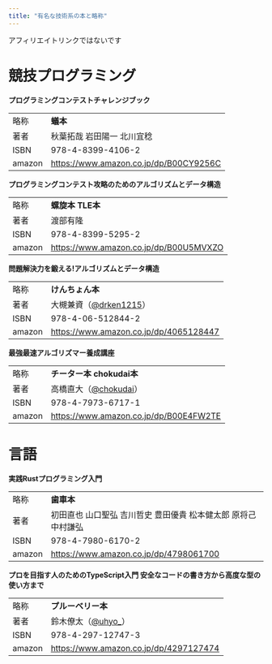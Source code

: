 ```yaml
---
title: "有名な技術系の本と略称"
---
```


アフィリエイトリンクではないです

# 競技プログラミング

**プログラミングコンテストチャレンジブック**

|||
|-|-|
| 略称 | **蟻本** |
| 著者 | 秋葉拓哉 岩田陽一 北川宜稔 |
| ISBN | 978-4-8399-4106-2 |
| amazon | https://www.amazon.co.jp/dp/B00CY9256C |

**プログラミングコンテスト攻略のためのアルゴリズムとデータ構造**

|||
|-|-|
| 略称 | **螺旋本 TLE本** |
| 著者 | 渡部有隆 |
| ISBN | 978-4-8399-5295-2 |
| amazon | https://www.amazon.co.jp/dp/B00U5MVXZO |

**問題解決力を鍛える!アルゴリズムとデータ構造**

|||
|-|-|
| 略称 | **けんちょん本** |
| 著者 | 大槻兼資（[@drken1215](https://twitter.com/drken1215)） |
| ISBN | 978-4-06-512844-2 |
| amazon | https://www.amazon.co.jp/dp/4065128447 |

**最強最速アルゴリズマー養成講座**

|||
|-|-|
| 略称 | **チーター本 chokudai本** |
| 著者 | 高橋直大（[@chokudai](https://twitter.com/chokudai)） |
| ISBN | 978-4-7973-6717-1 |
| amazon | https://www.amazon.co.jp/dp/B00E4FW2TE |

# 言語

**実践Rustプログラミング入門**

|||
|-|-|
| 略称 | **歯車本** |
| 著者 | 初田直也 山口聖弘 吉川哲史 豊田優貴 松本健太郎 原将己 中村謙弘 |
| ISBN | 978-4-7980-6170-2 |
| amazon | https://www.amazon.co.jp/dp/4798061700 |

**プロを目指す人のためのTypeScript入門 安全なコードの書き方から高度な型の使い方まで**

|||
|-|-|
| 略称 | **プルーベリー本** |
| 著者 | 鈴木僚太（[@uhyo_](https://twitter.com/uhyo_)） |
| ISBN | 978-4-297-12747-3 |
| amazon | https://www.amazon.co.jp/dp/4297127474 |
